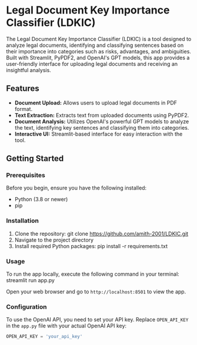 # Legal Document Key Importance Classifier (LDKIC)

The Legal Document Key Importance Classifier (LDKIC) is a tool designed to analyze legal documents, identifying and classifying sentences based on their importance into categories such as risks, advantages, and ambiguities. Built with Streamlit, PyPDF2, and OpenAI's GPT models, this app provides a user-friendly interface for uploading legal documents and receiving an insightful analysis.

## Features

- **Document Upload:** Allows users to upload legal documents in PDF format.
- **Text Extraction:** Extracts text from uploaded documents using PyPDF2.
- **Document Analysis:** Utilizes OpenAI's powerful GPT models to analyze the text, identifying key sentences and classifying them into categories.
- **Interactive UI:** Streamlit-based interface for easy interaction with the tool.

## Getting Started

### Prerequisites

Before you begin, ensure you have the following installed:
- Python (3.8 or newer)
- pip

### Installation

1. Clone the repository: git clone https://github.com/amith-2001/LDKIC.git
2. Navigate to the project directory
3. Install required Python packages: pip install -r requirements.txt




### Usage

To run the app locally, execute the following command in your terminal: streamlit run app.py


Open your web browser and go to `http://localhost:8501` to view the app.

### Configuration

To use the OpenAI API, you need to set your API key. Replace `OPEN_API_KEY` in the `app.py` file with your actual OpenAI API key:

```python
OPEN_API_KEY = 'your_api_key'



